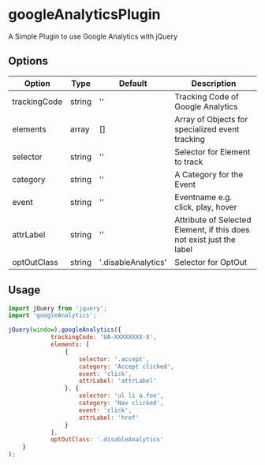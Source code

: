 # googleAnalyticsPlugin
A Simple Plugin to use Google Analytics with jQuery

## Options
| Option       | Type   | Default             | Description                                                          |
|--------------|--------|---------------------|----------------------------------------------------------------------|
| trackingCode | string | ''                  | Tracking Code of Google Analytics                                    |
| elements     | array  | []                  | Array of Objects for specialized event tracking                      |
| selector     | string | ''                  | Selector for Element to track                                        |
| category     | string | ''                  | A Category for the Event                                             |
| event        | string | ''                  | Eventname e.g. click, play, hover                                    |
| attrLabel    | string | ''                  | Attribute of Selected Element, if this does not exist just the label |
| optOutClass  | string | '.disableAnalytics' | Selector for OptOut                                                  |

## Usage
```javascript
import jQuery from 'jquery';
import 'googleAnalytics';

jQuery(window).googleAnalytics({
            trackingCode: 'UA-XXXXXXXX-X',
            elements: [
                {
                    selector: '.accept',
                    category: 'Accept clicked',
                    event: 'click',
                    attrLabel: 'attrLabel'
                }, {
                    selector: 'ul li a.foo',
                    category: 'Nav clicked',
                    event: 'click',
                    attrLabel: 'href'
                }
            ],
            optOutClass: '.disableAnalytics'
    }
);
```
